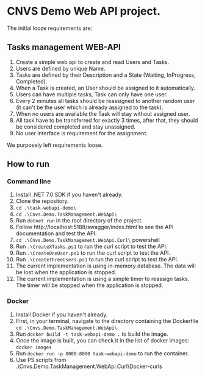 # CNVS Demo Web API project.

The initial looze requirements are:

## Tasks management WEB-API

1. Create a simple web api to create and read Users and Tasks.
2. Users are defined by unique Name.
3. Tasks are defined by their Description and a State (Waiting, InProgress, Completed).
4. When a Task is created, an User should be assigned to it automatically.
5. Users can have multiple tasks, Task can only have one user.
6. Every 2 minutes all tasks should be reassigned to another random user (it can't be the user which is already assigned to the task).
7. When no users are available the Task will stay without assigned user.
8. All task have to be transferred for exactly 3 times, after that, they should be considered completed and stay unassigned.
9. No user interface is requirement for the assignment.

We purposely left requirements loose.

## How to run
### Command line
1. Install .NET 7.0 SDK if you haven't already.
2. Clone the repository. 
3. `cd .\task-webapi-demo\`
4. `cd .\Cnvs.Demo.TaskManagement.WebApi\`
3. Run `dotnet run` in the root directory of the project.
4. Follow http://localhost:5188/swagger/index.html to see the API documentation and test the API.
5. `cd .\Cnvs.Demo.TaskManagement.WebApi.Curl\` powershell
6. Run `.\CreateXTasks.ps1` to run the curl script to test the API.
7. Run `.\CreateOneUser.ps1` to run the curl script to test the API.
8. Run `.\CreateThreeUsers.ps1` to run the curl script to test the API.
9. The current implementation is using in-memory database. The data will be lost when the application is stopped.
10. The current implementation is using a simple timer to reassign tasks. The timer will be stopped when the application is stopped.
### Docker
1. Install Docker if you haven't already.
2. First, in your terminal, navigate to the directory containing the Dockerfile `cd .\Cnvs.Demo.TaskManagement.WebApi\`
3. Run `docker build -t task-webapi-demo .` to build the image.
4. Once the image is built, you can check it in the list of docker images: `docker images`
4. Run `docker run -p 8000:8000 task-webapi-demo` to run the container.
5. Use PS scripts from .\Cnvs.Demo.TaskManagement.WebApi.Curl\Docker-curls

